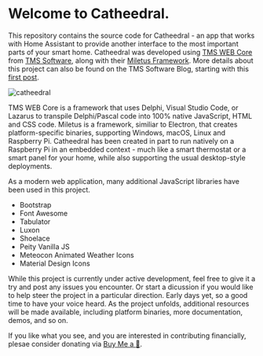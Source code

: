 # Welcome to Catheedral.

This repository contains the source code for Catheedral - an app that works with Home Assistant to provide another interface to the most important parts of your smart home.  Catheedral was developed using [TMS WEB Core](https://www.tmssoftware.com/site/tmswebcore.asp) from [TMS Software](https://www.tmssoftware.com), along with their [Miletus Framework](https://www.tmssoftware.com/site/blog.asp?post=775).  More details about this project can also be found on the TMS Software Blog, starting with this [first post](https://www.tmssoftware.com/site/blog.asp?post=1044). 

![catheedral](https://user-images.githubusercontent.com/41052272/215580606-2c296543-5cbd-4ea7-a4b4-b08712fa439a.gif)

TMS WEB Core is a framework that uses Delphi, Visual Studio Code, or Lazarus to transpile Delphi/Pascal code into 100% native JavaScript, HTML and CSS code.  Miletus is a framework, similiar to Electron, that creates platform-specific binaries, supporting Windows, macOS, Linux and Raspberry Pi.  Catheedral has been created in part to run natively on a Raspberry Pi in an embedded context - much like a smart thermostat or a smart panel for your home, while also supporting the usual desktop-style deployments.

As a modern web application, many additional JavaScript libraries have been used in this project.  
- Bootstrap
- Font Awesome
- Tabulator
- Luxon
- Shoelace
- Peity Vanilla JS
- Meteocon Animated Weather Icons
- Material Design Icons

While this project is currently under active development, feel free to give it a try and post any issues you encounter.  Or start a dicussion if you would like to help steer the project in a particular direction.  Early days yet, so a good time to have your voice heard.  As the project unfolds, additional resources will be made available, including platform binaries, more documentation, demos, and so on.

If you like what you see, and you are interested in contributing financially, plesae consider donating via [Buy Me a :pizza:](https://www.buymeacoffee.com/andrewsimard500).
